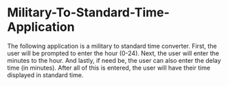# Military-To-Standard-Time-Application
The following application is a military to standard time converter. First, the user will be prompted to enter the hour (0-24). Next, the user will enter the minutes to the hour. And lastly, if need be, the user can also enter the delay time (in minutes). After all of this is entered, the user will have their time displayed in standard time. 
